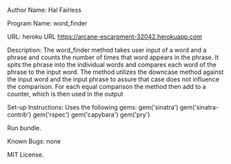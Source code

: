 
Author Name: Hal Fairless

Program Name:  word_finder

URL: heroku URL https://arcane-escarpment-32042.herokuapp.com

Description:  The word_finder method takes user input of a word and a phrase and counts the number of times that word appears in the phrase.  It spits the phrase into the individual words and compares each word of the phrase to the input word. The method utilizes the downcase method against the input word and the input phrase to assure that case does not influence the comparison.  For each equal comparison the method then add to a counter, which is then used in the output

Set-up Instructions:  Uses the following gems:
gem('sinatra')
gem('sinatra-contrib')
gem('rspec')
gem('capybara')
gem('pry')

Run bundle.

Known Bugs:
  none

MIT License.
